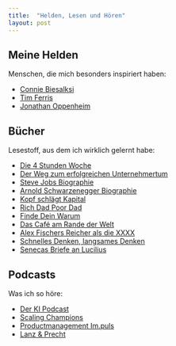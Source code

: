 ```yaml
---
title:  "Helden, Lesen und Hören"
layout: post
---
```


## Meine Helden

Menschen, die mich besonders inspiriert haben:

  * [Connie Biesalksi](https://conni.me/)
  * [Tim Ferris](https://tim.blog/)
  * [Jonathan Oppenheim](/post-quantum-gravity)


## Bücher

Lesestoff, aus dem ich wirklich gelernt habe:

  * [Die 4 Stunden Woche](https://www.amazon.de/Die-4-Stunden-Woche-Mehr-Zeit-Leben/dp/3430200512)
  * [Der Weg zum erfolgreichen Unternehmertum](https://www.amazon.de/Weg-zum-erfolgreichen-Unternehmer-Unternehmen/dp/389749793X)
  * [Steve Jobs Biographie](https://www.amazon.de/Steve-Jobs-autorisierte-Biografie-Apple-Gr%C3%BCnders/dp/357010124X)
  * [Arnold Schwarzenegger Biographie](https://www.amazon.de/Total-Recall-Geschichte-meines-Lebens/dp/3455502784)
  * [Kopf schlägt Kapital](https://www.amazon.de/schl%C3%A4gt-Kapital-Unternehmen-gr%C3%BCnden-Entrepreneur/dp/3446415645)
  * [Rich Dad Poor Dad](https://www.amazon.de/Rich-Dad-Poor-Reichen-beibringen/dp/3898798828)
  * [Finde Dein Warum](https://www.amazon.de/Finde-dein-Warum-praktische-Bestimmung/dp/3868816747) 
  * [Das Café am Rande der Welt](https://www.amazon.de/Das-Caf%C3%A9-Rande-Welt-Erz%C3%A4hlung/dp/3423209690) 
  * [Alex Fischers Reicher als die XXXX](https://alex-fischer-duesseldorf.de/)
  * [Schnelles Denken, langsames Denken](https://www.amazon.de/Schnelles-Denken-langsames-Daniel-Kahneman/dp/3886808866)
  * [Senecas Briefe an Lucilius](https://www.reclam.de/data/media/978-3-15-011285-4.pdf)

## Podcasts

Was ich so höre:

  * [Der KI Podcast](https://open.spotify.com/show/7IYjMXCK7KUrNJyVCLUEjk?si=2msmCJ3LQrK7Ysya0R_ltw)
  * [Scaling Champions](https://open.spotify.com/show/3u89TQSzXvVdM1DjpZvhbe?si=6OoQ30BWREqU7NkhLNNQKg)  
  * [Productmanagement Im.puls](https://open.spotify.com/show/4ezan9vaPDFbBy8qjyVDHD?si=PxR8QzJjT3qvPa4OPXXFjQ)
  * [Lanz & Precht](https://open.spotify.com/show/4bGWMQA1ANGTgcysDo14aX?si=nQ1V8KNhT4WVe0HmMTAtxQ)  
